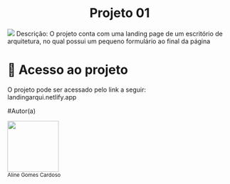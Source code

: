 <h1 align="center"> Projeto 01 </h1>
<img loading="lazy" src="http://img.shields.io/static/v1?label=STATUS&message=FINALIZADO&color=GREEN&style=for-the-badge"/>
Descrição:
O projeto conta com uma landing page de um escritório de arquitetura, no qual possui um pequeno formulário ao final da página

# 📁 Acesso ao projeto

O projeto pode ser acessado pelo link a seguir: <br>
landingarqui.netlify.app



#Autor(a)



<img loading="lazy" src="https://avatars.githubusercontent.com/u/205066273?s=400&u=dfc592af551a391e035f9d08e4bd14b8b0ad173e&v=4" width=115><br><sub>Aline Gomes Cardoso</sub>
